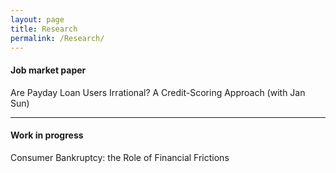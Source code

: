 ```yaml
---
layout: page
title: Research
permalink: /Research/
---
```


#### Job market paper

Are Payday Loan Users Irrational? A Credit-Scoring Approach (with Jan Sun)

---

#### Work in progress

Consumer Bankruptcy: the Role of Financial Frictions
